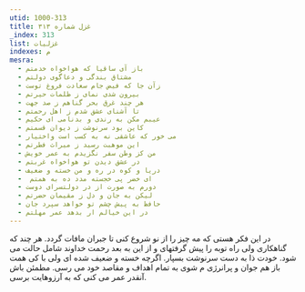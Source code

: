 ```yaml
---
utid: 1000-313
title: غزل شماره ۳۱۳
_index: 313
list: غزلیات
indexes: م
mesra:
  - باز آی ساقیا که هواخواه خدمتم
  - مشتاق بندگی و دعاگوی دولتم
  - زآن جا که فیض جام سعادت فروغ توست
  - بیرون شدی نمای ز ظلمات حیرتم
  - هر چند غرق بحر گناهم ز صد جهت
  - تا آشنای عشق شدم ز اهل رحمتم
  - عیبم مکن به رندی و بدنامی ای حکیم
  - کاین بود سرنوشت ز دیوان قسمتم
  - می خور که عاشقی نه به کسب است واختیار
  - این موهبت رسید ز میراث فطرتم
  - من کز وطن سفر نگزیدم به عمر خویش
  - در عشق دیدن تو هواخواه غربتم
  - دریا و کوه در ره و من خسته و ضعیف
  - ‌ ای خضر پی خجسته مدد ده به همتم
  - دورم به صورت از در دولتسرای دوست
  - لیکن به جان و دل ز مقیمان حضرتم
  - حافظ به پیش چشم تو خواهد سپرد جان
  - در این خیالم ار بدهد عمر مهلتم
---
```

در این فکر هستی که مه چیز را از نو شروع کنی تا جبران مافات گردد. هر چند که گناهکاری ولی راه توبه را پیش گرفتهای و از این به بعد رحمت خداوند شامل حالت می شود. خودت ذا به دست سرنوشت بسپار. اگرچه خسته و ضعیف شده ای ولی با کی همت باز هم جوان و پرانرژی م شوی به تمام اهداف و مقاصد خود می رسی. مطمئن باش آنقدر عمر می کنی که به آرزوهایت برسی.
